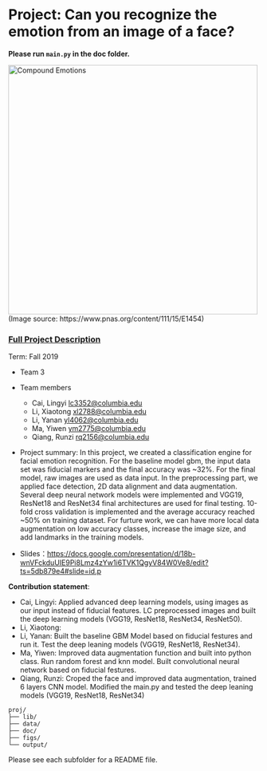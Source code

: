 # Project: Can you recognize the emotion from an image of a face? 

**Please run `main.py` in the doc folder. <br>**


<img src="figs/CE.jpg" alt="Compound Emotions" width="500"/>
(Image source: https://www.pnas.org/content/111/15/E1454)

### [Full Project Description](doc/project3_desc.md)

Term: Fall 2019

+ Team 3
+ Team members
	+ Cai, Lingyi lc3352@columbia.edu
	+ Li, Xiaotong xl2788@columbia.edu
	+ Li, Yanan yl4062@columbia.edu
	+ Ma, Yiwen ym2775@columbia.edu
	+ Qiang, Runzi rq2156@columbia.edu

+ Project summary: In this project, we created a classification engine for facial emotion recognition. For the baseline model gbm, the input data set was fiducial markers and the final accuracy was ~32%. For the final model, raw images are used as data input. In the preprocessing part, we applied face detection, 2D data alignment and data augmentation. Several deep neural network models were implemented and VGG19, ResNet18 and ResNet34 final architectures are used for final testing. 10-fold cross validation is implemented and the average accuracy reached ~50% on training dataset. For furture work, we can have more local data augmentation on low accuracy classes, increase the image size, and add landmarks in the training models.

+ Slides：https://docs.google.com/presentation/d/18b-wnVFckduUIE9Pi8Lmz4zYw1i6TVK1QgyV84W0Ve8/edit?ts=5db879e4#slide=id.p
	
**Contribution statement**: 

+ Cai, Lingyi: Applied advanced deep learning models, using images as our input instead of fiducial features. LC preprocessed images and built the deep learning models (VGG19, ResNet18, ResNet34, ResNet50).
+ Li, Xiaotong:
+ Li, Yanan: Built the baseline GBM Model based on fiducial festures and run it. Test the deep leaning models  (VGG19, ResNet18, ResNet34). 
+ Ma, Yiwen: Improved data augmentation function and built into python class. Run random forest and knn model. Built convolutional neural network based on fiducial festures. 
+ Qiang, Runzi: Croped the face and improved data augmentation, trained 6 layers CNN model. Modified the main.py and tested the deep leaning models  (VGG19, ResNet18, ResNet34)



```
proj/
├── lib/
├── data/
├── doc/
├── figs/
└── output/
```

Please see each subfolder for a README file.
